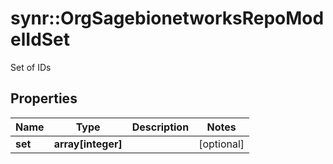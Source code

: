 # synr::OrgSagebionetworksRepoModelIdSet

Set of IDs

## Properties
Name | Type | Description | Notes
------------ | ------------- | ------------- | -------------
**set** | **array[integer]** |  | [optional] 


